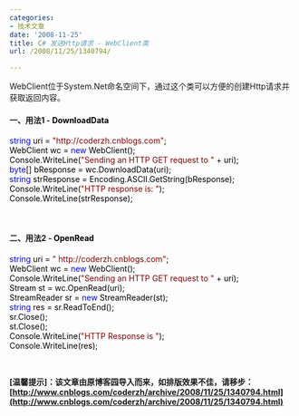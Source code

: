 ```yaml
---
categories:
- 技术文章
date: '2008-11-25'
title: C# 发送Http请求 - WebClient类
url: /2008/11/25/1340794/

---
```



WebClient位于System.Net命名空间下，通过这个类可以方便的创建Http请求并获取返回内容。

#### 一、用法1 - <span style="color: #000000;">DownloadData</span>

<div class="cnblogs_code"><span style="color: #0000ff;">string</span><span style="color: #000000;">&nbsp;uri&nbsp;</span><span style="color: #000000;">=</span><span style="color: #000000;">&nbsp;</span><span style="color: #800000;">"</span><span style="color: #800000;">http://coderzh.cnblogs.com</span><span style="color: #800000;">"</span><span style="color: #000000;">;
<br />
WebClient&nbsp;wc&nbsp;</span><span style="color: #000000;">=</span><span style="color: #000000;">&nbsp;</span><span style="color: #0000ff;">new</span><span style="color: #000000;">&nbsp;WebClient();
<br />
Console.WriteLine(</span><span style="color: #800000;">"</span><span style="color: #800000;">Sending&nbsp;an&nbsp;HTTP&nbsp;GET&nbsp;request&nbsp;to&nbsp;</span><span style="color: #800000;">"</span><span style="color: #000000;">&nbsp;</span><span style="color: #000000;">+</span><span style="color: #000000;">&nbsp;uri);
<br />
</span><span style="color: #0000ff;">byte</span><span style="color: #000000;">[]&nbsp;bResponse&nbsp;</span><span style="color: #000000;">=</span><span style="color: #000000;">&nbsp;wc.DownloadData(uri);
<br />
</span><span style="color: #0000ff;">string</span><span style="color: #000000;">&nbsp;strResponse&nbsp;</span><span style="color: #000000;">=</span><span style="color: #000000;">&nbsp;Encoding.ASCII.GetString(bResponse);
<br />
Console.WriteLine(</span><span style="color: #800000;">"</span><span style="color: #800000;">HTTP&nbsp;response&nbsp;is:&nbsp;</span><span style="color: #800000;">"</span><span style="color: #000000;">);
<br />
Console.WriteLine(strResponse);</span></div>

&nbsp;

#### 二、用法2 - <span style="color: #000000;">OpenRead</span> 

<div class="cnblogs_code"><span style="color: #0000ff;">string</span><span style="color: #000000;">&nbsp;uri&nbsp;</span><span style="color: #000000;">=</span><span style="color: #000000;">&nbsp;</span><span style="color: #800000;">"</span><span style="color: #800000;">&nbsp;http://coderzh.cnblogs.com</span><span style="color: #800000;">"</span><span style="color: #000000;">;
<br />
WebClient&nbsp;wc&nbsp;</span><span style="color: #000000;">=</span><span style="color: #000000;">&nbsp;</span><span style="color: #0000ff;">new</span><span style="color: #000000;">&nbsp;WebClient();
<br />
Console.WriteLine(</span><span style="color: #800000;">"</span><span style="color: #800000;">Sending&nbsp;an&nbsp;HTTP&nbsp;GET&nbsp;request&nbsp;to&nbsp;</span><span style="color: #800000;">"</span><span style="color: #000000;">&nbsp;</span><span style="color: #000000;">+</span><span style="color: #000000;">&nbsp;uri);
<br />
Stream&nbsp;st&nbsp;</span><span style="color: #000000;">=</span><span style="color: #000000;">&nbsp;wc.OpenRead(uri);
<br />
StreamReader&nbsp;sr&nbsp;</span><span style="color: #000000;">=</span><span style="color: #000000;">&nbsp;</span><span style="color: #0000ff;">new</span><span style="color: #000000;">&nbsp;StreamReader(st);
<br />
</span><span style="color: #0000ff;">string</span><span style="color: #000000;">&nbsp;res&nbsp;</span><span style="color: #000000;">=</span><span style="color: #000000;">&nbsp;sr.ReadToEnd();
<br />
sr.Close();
<br />
st.Close();
<br />
Console.WriteLine(</span><span style="color: #800000;">"</span><span style="color: #800000;">HTTP&nbsp;Response&nbsp;is&nbsp;</span><span style="color: #800000;">"</span><span style="color: #000000;">);
<br />
Console.WriteLine(res);</span></div>

&nbsp;

**[温馨提示]：该文章由原博客园导入而来，如排版效果不佳，请移步：[http://www.cnblogs.com/coderzh/archive/2008/11/25/1340794.html](http://www.cnblogs.com/coderzh/archive/2008/11/25/1340794.html)**